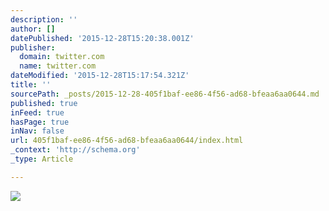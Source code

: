 ```yaml
---
description: ''
author: []
datePublished: '2015-12-28T15:20:38.001Z'
publisher:
  domain: twitter.com
  name: twitter.com
dateModified: '2015-12-28T15:17:54.321Z'
title: ''
sourcePath: _posts/2015-12-28-405f1baf-ee86-4f56-ad68-bfeaa6aa0644.md
published: true
inFeed: true
hasPage: true
inNav: false
url: 405f1baf-ee86-4f56-ad68-bfeaa6aa0644/index.html
_context: 'http://schema.org'
_type: Article

---
```

![](https://pbs.twimg.com/media/CW2V6XjUEAE72m1.jpg)
